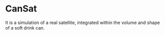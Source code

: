 # CanSat
It is a simulation of a real satellite, integrated within the volume and shape of a soft drink can.
